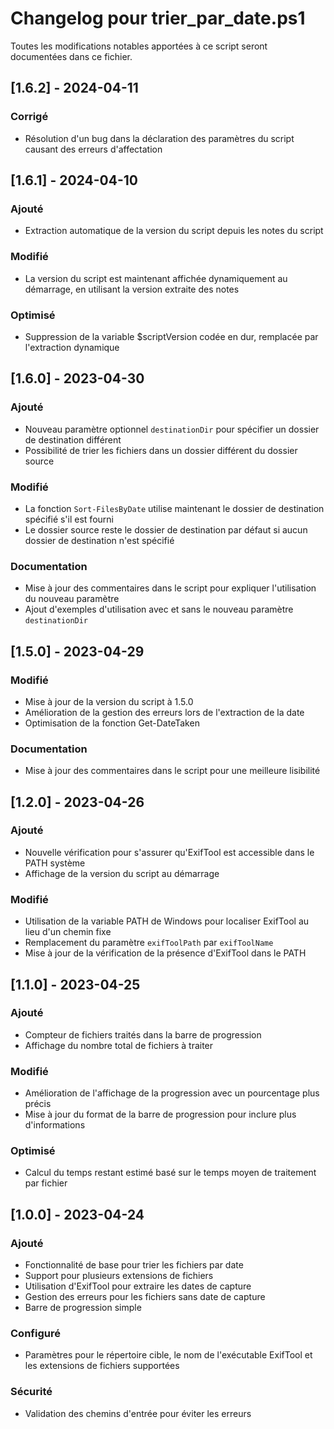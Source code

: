 # Changelog pour trier_par_date.ps1

Toutes les modifications notables apportées à ce script seront documentées dans ce fichier.

## [1.6.2] - 2024-04-11

### Corrigé
- Résolution d'un bug dans la déclaration des paramètres du script causant des erreurs d'affectation

## [1.6.1] - 2024-04-10

### Ajouté
- Extraction automatique de la version du script depuis les notes du script

### Modifié
- La version du script est maintenant affichée dynamiquement au démarrage, en utilisant la version extraite des notes

### Optimisé
- Suppression de la variable $scriptVersion codée en dur, remplacée par l'extraction dynamique

## [1.6.0] - 2023-04-30

### Ajouté
- Nouveau paramètre optionnel `destinationDir` pour spécifier un dossier de destination différent
- Possibilité de trier les fichiers dans un dossier différent du dossier source

### Modifié
- La fonction `Sort-FilesByDate` utilise maintenant le dossier de destination spécifié s'il est fourni
- Le dossier source reste le dossier de destination par défaut si aucun dossier de destination n'est spécifié

### Documentation
- Mise à jour des commentaires dans le script pour expliquer l'utilisation du nouveau paramètre
- Ajout d'exemples d'utilisation avec et sans le nouveau paramètre `destinationDir`

## [1.5.0] - 2023-04-29

### Modifié
- Mise à jour de la version du script à 1.5.0
- Amélioration de la gestion des erreurs lors de l'extraction de la date
- Optimisation de la fonction Get-DateTaken

### Documentation
- Mise à jour des commentaires dans le script pour une meilleure lisibilité

## [1.2.0] - 2023-04-26

### Ajouté
- Nouvelle vérification pour s'assurer qu'ExifTool est accessible dans le PATH système
- Affichage de la version du script au démarrage

### Modifié
- Utilisation de la variable PATH de Windows pour localiser ExifTool au lieu d'un chemin fixe
- Remplacement du paramètre `exifToolPath` par `exifToolName`
- Mise à jour de la vérification de la présence d'ExifTool dans le PATH

## [1.1.0] - 2023-04-25

### Ajouté
- Compteur de fichiers traités dans la barre de progression
- Affichage du nombre total de fichiers à traiter

### Modifié
- Amélioration de l'affichage de la progression avec un pourcentage plus précis
- Mise à jour du format de la barre de progression pour inclure plus d'informations

### Optimisé
- Calcul du temps restant estimé basé sur le temps moyen de traitement par fichier

## [1.0.0] - 2023-04-24

### Ajouté
- Fonctionnalité de base pour trier les fichiers par date
- Support pour plusieurs extensions de fichiers
- Utilisation d'ExifTool pour extraire les dates de capture
- Gestion des erreurs pour les fichiers sans date de capture
- Barre de progression simple

### Configuré
- Paramètres pour le répertoire cible, le nom de l'exécutable ExifTool et les extensions de fichiers supportées

### Sécurité
- Validation des chemins d'entrée pour éviter les erreurs

